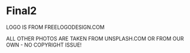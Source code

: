 # Final2

LOGO IS FROM FREELOGODESIGN.COM

ALL OTHER PHOTOS ARE TAKEN FROM UNSPLASH.COM OR FROM OUR OWN - NO COPYRIGHT ISSUE!